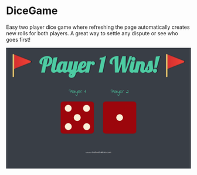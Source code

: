 # DiceGame

Easy two player dice game where refreshing the page automatically creates new rolls for both players. 
A great way to settle any dispute or see who goes first!

![Rock-Paper-Scissors](https://github.com/whitehatws/DiceGame/blob/main/diceGameScreenshot.png)
